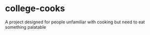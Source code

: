 # college-cooks
A project designed for people unfamiliar with cooking but need to eat something palatable
